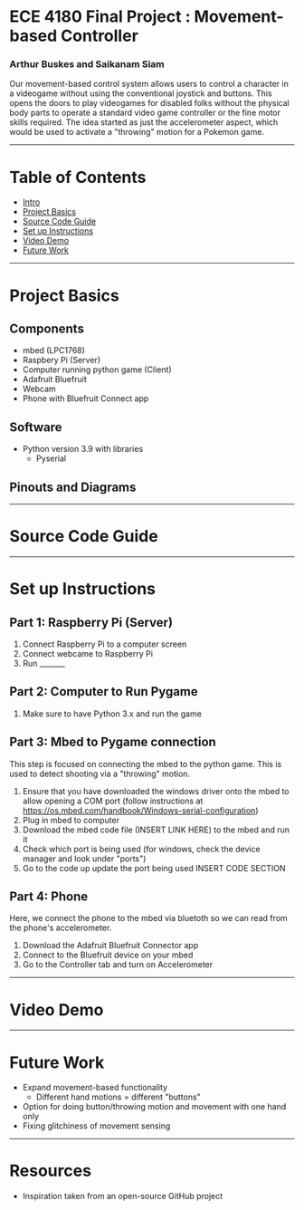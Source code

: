 # ECE 4180 Final Project : Movement-based Controller
### Arthur Buskes and Saikanam Siam
Our movement-based control system allows users to control a character in a videogame without using the conventional joystick and buttons. This opens the doors to play videogames for disabled folks without the physical body parts to operate a standard video game controller or the fine motor skills required. The idea started as just the accelerometer aspect, which would be used to activate a "throwing" motion for a Pokemon game. 

-----
# Table of Contents
- [Intro](#ece-4180-final-project--movement-based-controller)
- [Project Basics](#project-basics)
- [Source Code Guide](#source-code-guide)
- [Set up Instructions](#set-up-instructions)
- [Video Demo](#video-demo)
- [Future Work](#future-work)

-----
# Project Basics
## Components
- mbed (LPC1768)
- Raspbery Pi (Server)
- Computer running python game (Client)
- Adafruit Bluefruit
- Webcam
- Phone with Bluefruit Connect app
## Software
- Python version 3.9 with libraries
  - Pyserial
## Pinouts and Diagrams


-----
# Source Code Guide
-----
# Set up Instructions
## Part 1: Raspberry Pi (Server)
1. Connect Raspberry Pi to a computer screen
2. Connect webcame to Raspberry Pi
3. Run _______
## Part 2: Computer to Run Pygame
1. Make sure to have Python 3.x and run the game
## Part 3: Mbed to Pygame connection
This step is focused on connecting the mbed to the python game. This is used to detect shooting via a "throwing" motion. 
1. Ensure that you have downloaded the windows driver onto the mbed to allow opening a COM port (follow instructions at https://os.mbed.com/handbook/Windows-serial-configuration)
2. Plug in mbed to computer
3. Download the mbed code file (INSERT LINK HERE) to the mbed and run it
4. Check which port is being used (for windows, check the device manager and look under "ports")
6. Go to the code up update the port being used INSERT CODE SECTION
## Part 4: Phone
Here, we connect the phone to the mbed via bluetoth so we can read from the phone's accelerometer. 
1. Download the Adafruit Bluefruit Connector app 
2. Connect to the Bluefruit device on your mbed
3. Go to the Controller tab and turn on Accelerometer
----
# Video Demo 
----
# Future Work
- Expand movement-based functionality
  - Different hand motions = different "buttons"
- Option for doing button/throwing motion and movement with one hand only
- Fixing glitchiness of movement sensing
----
# Resources
- Inspiration taken from an open-source GitHub project
